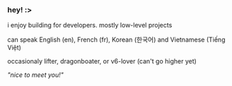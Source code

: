 ### hey! :>

i enjoy building for developers. mostly low-level projects

can speak English (en), French (fr), Korean (한국어) and Vietnamese (Tiếng Việt)

occasionaly lifter, dragonboater, or v6-lover (can't go higher yet)

_"nice to meet you!"_

